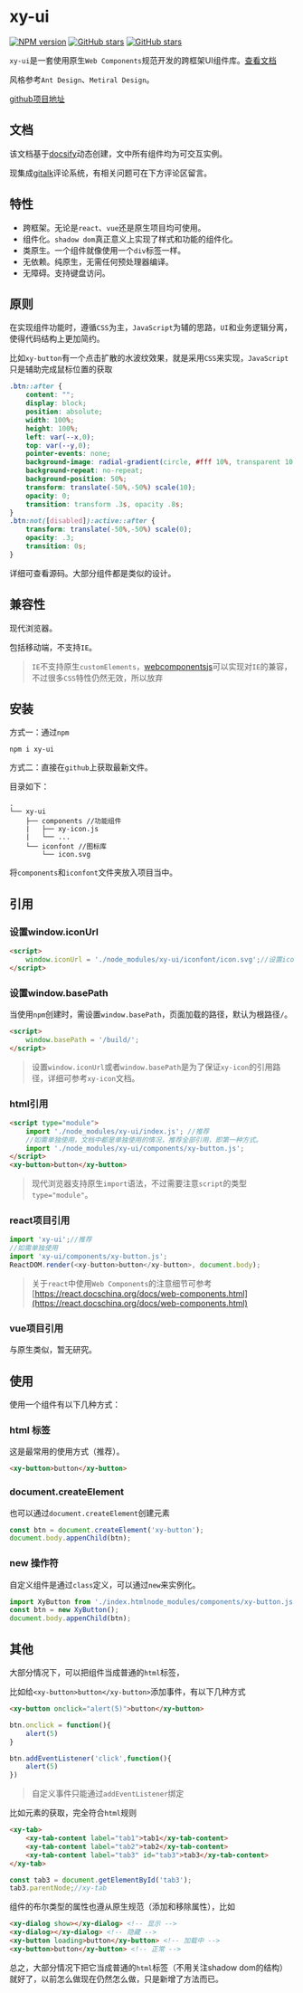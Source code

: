 # xy-ui

[![NPM version](https://img.shields.io/npm/v/xy-ui.svg?color=red)](https://www.npmjs.com/package/xy-ui)
[![GitHub stars](https://img.shields.io/github/stars/XboxYan/xy-ui.svg?color=#42b983)](https://github.com/XboxYan/xy-ui/stargazers)
[![GitHub stars](https://img.shields.io/github/forks/XboxYan/xy-ui.svg)](https://github.com/XboxYan/xy-ui/network/members)

`xy-ui`是一套使用原生`Web Components`规范开发的跨框架UI组件库。[查看文档](https://xy-ui.codelabo.cn/docs)

风格参考`Ant Design`、`Metiral Design`。

[github项目地址](https://github.com/XboxYan/xy-ui)

## 文档

该文档基于[docsify](https://docsify.js.org/)动态创建，文中所有组件均为可交互实例。

现集成[gitalk](https://gitalk.github.io/)评论系统，有相关问题可在下方评论区留言。

## 特性

* 跨框架。无论是`react`、`vue`还是原生项目均可使用。
* 组件化。`shadow dom`真正意义上实现了样式和功能的组件化。
* 类原生。一个组件就像使用一个`div`标签一样。
* 无依赖。纯原生，无需任何预处理器编译。
* 无障碍。支持键盘访问。

## 原则

在实现组件功能时，遵循`CSS`为主，`JavaScript`为辅的思路，`UI`和业务逻辑分离，使得代码结构上更加简约。

比如`xy-button`有一个点击扩散的水波纹效果，就是采用`CSS`来实现，`JavaScript`只是辅助完成鼠标位置的获取

```css
.btn::after {
    content: "";
    display: block;
    position: absolute;
    width: 100%;
    height: 100%;
    left: var(--x,0); 
    top: var(--y,0);
    pointer-events: none;
    background-image: radial-gradient(circle, #fff 10%, transparent 10.01%);
    background-repeat: no-repeat;
    background-position: 50%;
    transform: translate(-50%,-50%) scale(10);
    opacity: 0;
    transition: transform .3s, opacity .8s;
}
.btn:not([disabled]):active::after {
    transform: translate(-50%,-50%) scale(0);
    opacity: .3;
    transition: 0s;
}
```

详细可查看源码。大部分组件都是类似的设计。

## 兼容性

现代浏览器。

包括移动端，不支持`IE`。

> `IE`不支持原生`customElements`，[webcomponentsjs](https://github.com/webcomponents/webcomponentsjs)可以实现对`IE`的兼容，不过很多`CSS`特性仍然无效，所以放弃

## 安装

方式一：通过`npm`

```shell
npm i xy-ui
```

方式二：直接在`github`上获取最新文件。

目录如下：

```text
.
└── xy-ui
    ├── components //功能组件
    |   ├── xy-icon.js
    |   └── ...
    └── iconfont //图标库
        └── icon.svg
```
     

将`components`和`iconfont`文件夹放入项目当中。

## 引用

### 设置window.iconUrl

```html
<script>
    window.iconUrl = './node_modules/xy-ui/iconfont/icon.svg';//设置icon.svg的相对路径
</script>
```

### 设置window.basePath

当使用`npm`创建时，需设置`window.basePath`，页面加载的路径，默认为根路径`/`。

```html
<script>
    window.basePath = '/build/';
</script>
```

> 设置`window.iconUrl`或者`window.basePath`是为了保证`xy-icon`的引用路径，详细可参考`xy-icon`文档。

### html引用

```html
<script type="module">
    import './node_modules/xy-ui/index.js'; //推荐
    //如需单独使用，文档中都是单独使用的情况，推荐全部引用，即第一种方式。
    import './node_modules/xy-ui/components/xy-button.js';
</script>
<xy-button>button</xy-button>
```

> 现代浏览器支持原生`import`语法，不过需要注意`script`的类型`type="module"`。

### react项目引用

```js
import 'xy-ui';//推荐
//如需单独使用
import 'xy-ui/components/xy-button.js';
ReactDOM.render(<xy-button>button</xy-button>, document.body);
```

> 关于`react`中使用`Web Components`的注意细节可参考[https://react.docschina.org/docs/web-components.html](https://react.docschina.org/docs/web-components.html)

### vue项目引用

与原生类似，暂无研究。


## 使用

使用一个组件有以下几种方式：

### html 标签

这是最常用的使用方式（推荐）。

```html
<xy-button>button</xy-button>
```

### document.createElement

也可以通过`document.createElement`创建元素

```js
const btn = document.createElement('xy-button');
document.body.appenChild(btn);
```

### new 操作符

自定义组件是通过`class`定义，可以通过`new`来实例化。

```js
import XyButton from './index.htmlnode_modules/components/xy-button.js';
const btn = new XyButton();
document.body.appenChild(btn);
```

## 其他

大部分情况下，可以把组件当成普通的`html`标签，

比如给`<xy-button>button</xy-button>`添加事件，有以下几种方式

```html
<xy-button onclick="alert(5)">button</xy-button>
```

```js
btn.onclick = function(){
    alert(5)
}

btn.addEventListener('click',function(){
    alert(5)
})
```

> 自定义事件只能通过`addEventListener`绑定

比如元素的获取，完全符合`html`规则

```html
<xy-tab>
    <xy-tab-content label="tab1">tab1</xy-tab-content>
    <xy-tab-content label="tab2">tab2</xy-tab-content>
    <xy-tab-content label="tab3" id="tab3">tab3</xy-tab-content>
</xy-tab>
```

```js
const tab3 = document.getElementById('tab3');
tab3.parentNode;//xy-tab
```

组件的布尔类型的属性也遵从原生规范（添加和移除属性），比如

```html
<xy-dialog show></xy-dialog> <!-- 显示 -->
<xy-dialog></xy-dialog> <!-- 隐藏 -->
<xy-button loading>button</xy-button> <!-- 加载中 -->
<xy-button>button</xy-button> <!-- 正常 -->
```

总之，大部分情况下把它当成普通的`html`标签（不用关注shadow dom的结构）就好了，以前怎么做现在仍然怎么做，只是新增了方法而已。
